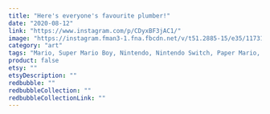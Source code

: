 ```yaml
---
title: "Here's everyone's favourite plumber!"
date: "2020-08-12"
link: "https://www.instagram.com/p/CDyxBF3jAC1/"
image: "https://instagram.fman3-1.fna.fbcdn.net/v/t51.2885-15/e35/117313526_287858779177216_5701579226227238700_n.jpg?_nc_ht=instagram.fman3-1.fna.fbcdn.net&_nc_cat=104&_nc_ohc=HWi1dU3t3QkAX-cMkgF&oh=d8ce3f2dc3494c15890a36c1697bee25&oe=5F725108"
category: "art"
tags: "Mario, Super Mario Boy, Nintendo, Nintendo Switch, Paper Mario, Super Mario Bros., Super Mario Brothers, Super Nintendo, NES, SNES, Wun Up, One-up, 1up, Mushroom, Extra Life, Gaming, Games, Video Games, Computer Games"
product: false
etsy: ""
etsyDescription: ""
redbubble: ""
redbubbleCollection: ""
redbubbleCollectionLink: ""
---
```

